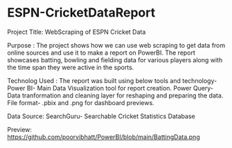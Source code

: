 # ESPN-CricketDataReport

Project Title: WebScraping of ESPN Cricket Data

Purpose : The project shows how we can use web scraping to get data from online sources and use it to make a report on PowerBI. The report showcases batting, bowling and fielding data for various players along with the time span they were active in the sports.

Technolog Used : The report was built using below tools and technology-
  Power BI- Main Data Visualization tool for report creation.
  Power Query- Data tranformation and cleaning layer for reshaping and preparing the data.
  File format- .pbix and .png for dashboard previews.

Data Source: SearchGuru- Searchable Cricket Statistics Database

Preview: https://github.com/poorvibhatt/PowerBI/blob/main/BattingData.png







